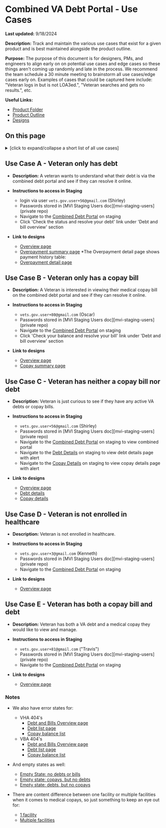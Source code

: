 # Combined VA Debt Portal - Use Cases

**Last updated:** 9/18/2024

**Description:** Track and maintain the various use cases that exist for a given product and is
best maintained alongside the product outline.

**Purpose:** The purpose of this document is for designers, PMs, and engineers to align
early on on potential use cases and edge cases so these things aren't coming up
randomly and late in the process. We recommend the team schedule a 30 minute
meeting to brainstorm all use cases/edge cases early on. Examples of cases that
could be captured here include: "Veteran logs in but is not LOA3ed.", "Veteran
searches and gets no results.", etc.


**Useful Links:**
- [Product Folder](https://github.com/department-of-veterans-affairs/va.gov-team/tree/master/products/combined_va_debt_portal)
- [Product Outline](https://github.com/department-of-veterans-affairs/va.gov-team/blob/master/products/combined_va_debt_portal/product_outline.md)
- [Designs](https://www.figma.com/design/OiiDTTVTCf8j0GngRg0xxD/VA-Debt-Portal?m=auto&t=YSdPMSoyDrlyv5kI-6)

## On this page

<details>
<summary>[click to expand/collapse a short list of all use cases]</summary>
  
- [Use Case A - Veteran only has a debt](#use-case-a----veteran-only-has-a-debt)
- [Use Case B - Veteran only has a copay bill](#use-case-b---veteran-only-has-a-copay-bill)
- [Use Case C - Veteran has neither a copay bill nor a debt](#use-case-c---veteran-has-neither-a-copay-bill-nor-debt)
- [Use Case D - Veteran is not enrolled in healthcare](#use-case-d---veteran-is-not-enrolled-in-healthcare)
- [Use Case E - Veteran has both a copay bill and debt](#use-case-e---veteran-has-both-a-copay-bill-and-debt)
- [Notes - Additional error states, 404s, and variations](#notes)

</details>

## Use Case A -  Veteran only has debt

- **Description:** A veteran wants to understand what their debt is via the combined debt portal and see if they can resolve it online.

- **Instructions to access in Staging** 
	- login via user `vets.gov.user+56@gmail.com` (Shirley)
	- Passwords stored in [MVI Staging Users doc][mvi-staging-users] \(private repo\)
	- Navigate to the [Combined Debt Portal](https://staging.va.gov/manage-va-debt/summary) on staging
	- Click 'Check the status and resolve your debt' link under 'Debt and bill overview' section


- **Link to designs**
  - [Overview page](https://www.figma.com/design/OiiDTTVTCf8j0GngRg0xxD/VA-Debt-Portal?node-id=0-6637&t=3ws7FSCSqmCcwNU8-1)
  - [Overpayment summary page](https://www.figma.com/design/OiiDTTVTCf8j0GngRg0xxD/VA-Debt-Portal?node-id=0-7496&t=3ws7FSCSqmCcwNU8-1)
    *The Overpayment detail page shows payment history table:
  - [Overpayment detail page](https://www.figma.com/design/OiiDTTVTCf8j0GngRg0xxD/VA-Debt-Portal?node-id=1963-16864&t=3ws7FSCSqmCcwNU8-1)

## Use Case B - Veteran only has a copay bill
- **Description:** A Veteran is interested in viewing their medical copay bill on the combined debt portal and see if they can resolve it online.

- **Instructions to access in Staging** 
	- `vets.gov.user+80@gmail.com` (Oscar)
	- Passwords stored in [MVI Staging Users doc][mvi-staging-users] \(private repo\)
	- Navigate to the [Combined Debt Portal](https://staging.va.gov/manage-va-debt/summary) on staging
	- Click 'Check your balance and resolve your bill' link under 'Debt and bill overview' section

- **Link to designs**
  - [Overview page](https://www.figma.com/design/OiiDTTVTCf8j0GngRg0xxD/VA-Debt-Portal?node-id=0-6496&t=3ws7FSCSqmCcwNU8-1)
  - [Copay summary page](https://www.figma.com/design/OiiDTTVTCf8j0GngRg0xxD/VA-Debt-Portal?node-id=113-14117&t=3ws7FSCSqmCcwNU8-1)


## Use Case C - Veteran has neither a copay bill nor debt

- **Description:** Veteran is just curious to see if they have any active VA debts or copay bills.

- **Instructions to access in Staging** 
	- `vets.gov.user+56@gmail.com` (Shirley)
	- Passwords stored in [MVI Staging Users doc][mvi-staging-users] \(private repo\)
	- Navigate to the [Combined Debt Portal](https://staging.va.gov/manage-va-debt/summary) on staging to view combined portal
	- Navigate to the [Debt Details](https://staging.va.gov/manage-va-debt/summarydebt-balances) on staging to view debt details page with alert
	- Navigate to the [Copay Details](https://staging.va.gov/manage-va-debt/summarycopay-balances) on staging to view copay details page with alert

- **Link to designs**
  - [Overview page](https://www.figma.com/design/OiiDTTVTCf8j0GngRg0xxD/VA-Debt-Portal?node-id=0-6778&t=3ws7FSCSqmCcwNU8-1)
  - [Debt details](https://preview.uxpin.com/29cd8f525781fa231d16f5b50905ad15a99cbf01#/pages/149534493/simulate/no-panels?mode=i)
  - [Copay details](https://preview.uxpin.com/29cd8f525781fa231d16f5b50905ad15a99cbf01#/pages/149285598/simulate/no-panels?mode=i)


## Use Case D - Veteran is not enrolled in healthcare

- **Description:** Veteran is not enrolled in healthcare.

- **Instructions to access in Staging** 
	- `vets.gov.user+3@gmail.com` (Kenneth)
	- Passwords stored in [MVI Staging Users doc][mvi-staging-users] \(private repo\)
	- Navigate to the [Combined Debt Portal](https://staging.va.gov/manage-va-debt/summary) on staging

- **Link to designs**
  - [Overview page](https://www.figma.com/design/OiiDTTVTCf8j0GngRg0xxD/VA-Debt-Portal?node-id=3634-33929&t=3ws7FSCSqmCcwNU8-1)

## Use Case E - Veteran has both a copay bill and debt

- **Description:** Veteran has both a VA debt and a medical copay they would like to view and manage.

- **Instructions to access in Staging** 
	- `vets.gov.user+81@gmail.com` ("Travis")
	- Passwords stored in [MVI Staging Users doc][mvi-staging-users] \(private repo\)
	- Navigate to the [Combined Debt Portal](https://staging.va.gov/manage-va-debt/summary) on staging

- **Link to designs**
  - [Overview page](https://www.figma.com/design/OiiDTTVTCf8j0GngRg0xxD/VA-Debt-Portal?node-id=640-6848&t=3ws7FSCSqmCcwNU8-1)


### Notes

- We also have error states for:
	- VHA 404's 
		- [Debt and Bills Overview page](https://www.figma.com/design/OiiDTTVTCf8j0GngRg0xxD/VA-Debt-Portal?node-id=0-7312&t=3ws7FSCSqmCcwNU8-1)
		- [Debt list page](https://www.figma.com/design/OiiDTTVTCf8j0GngRg0xxD/VA-Debt-Portal?node-id=0-9083&t=3ws7FSCSqmCcwNU8-1)
		- [Copay balance list](https://www.figma.com/design/OiiDTTVTCf8j0GngRg0xxD/VA-Debt-Portal?node-id=113-15946&t=3ws7FSCSqmCcwNU8-1)
	- VBA 404's
		- [Debt and Bills Overview page](https://www.figma.com/design/OiiDTTVTCf8j0GngRg0xxD/VA-Debt-Portal?node-id=0-7169&t=3ws7FSCSqmCcwNU8-1)
		- [Debt list page](https://www.figma.com/design/OiiDTTVTCf8j0GngRg0xxD/VA-Debt-Portal?node-id=0-8812&t=3ws7FSCSqmCcwNU8-1)
		- [Copay balance list](https://www.figma.com/design/OiiDTTVTCf8j0GngRg0xxD/VA-Debt-Portal?node-id=113-16168&t=3ws7FSCSqmCcwNU8-1)
- And empty states as well:
	- [Empty State: no debts or bills](https://www.figma.com/design/OiiDTTVTCf8j0GngRg0xxD/VA-Debt-Portal?node-id=0-6778&t=3ws7FSCSqmCcwNU8-1)
	- [Empty state: copays, but no debts](https://www.figma.com/design/OiiDTTVTCf8j0GngRg0xxD/VA-Debt-Portal?node-id=0-6496&t=3ws7FSCSqmCcwNU8-1)
	- [Empty state: debts, but no copays](https://www.figma.com/design/OiiDTTVTCf8j0GngRg0xxD/VA-Debt-Portal?node-id=0-6637&t=3ws7FSCSqmCcwNU8-1) 

- There are content difference between one facility or multiple facilities when it comes to medical copays, so just something to keep an eye out for:
	- [1 facility](https://preview.uxpin.com/29cd8f525781fa231d16f5b50905ad15a99cbf01#/pages/148524983/simulate/sitemap?mode=i)
	- [Multiple facilities](https://preview.uxpin.com/29cd8f525781fa231d16f5b50905ad15a99cbf01#/pages/148559873/simulate/sitemap?mode=i)
